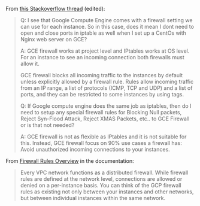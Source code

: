 From [this Stackoverflow thread](https://serverfault.com/questions/634896/google-computer-engine-firewall-and-iptables) (edited):

> Q: I  see  that  Google  Compute Engine  comes  with  a
>    firewall setting we can use for each instance. So in
>    this  case, does  it mean  I dont  need to  open and
>    close  ports in  iptable as  well  when I  set up  a
>    CentOs with Nginx web server on GCE?
>
> A: GCE  firewall works  at project  level and  IPtables
>    works  at  OS  level.  For an  instance  to  see  an
>    incoming connection both firewalls must allow it.
>
>    GCE  firewall blocks  all  incoming  traffic to  the
>    instances by default unless  explicitly allowed by a
>    firewall rule. Rules allow  incoming traffic from an
>    IP range,  a list of  protocols (ICMP, TCP  and UDP)
>    and a list  of ports, and they can  be restricted to
>    some instances by using tags.
>
> Q: If  Google  compute  engine  does the  same  job  as
>    iptables,  then  do  I  need to  setup  any  special
>    firewall  rules for  Blocking  Null packets,  Reject
>    Syn-Flood Attack, Reject XMAS  Packets, etc.. to GCE
>    Firewall or is that not needed?
>
> A: GCE firewall is  not as flexible as  IPtables and it
>    is  not suitable  for  this.  Instead, GCE  firewall
>    focus  on  90%  use  cases  a  firewall  has:  Avoid
>    unauthorized incoming connections to your instances.

From [Firewall Rules Overview](https://cloud.google.com/vpc/docs/firewalls) in the documentation:

> Every  VPC   network  functions  as   a  distributed
> firewall. While  firewall rules  are defined  at the
> network level, connections are  allowed or denied on
> a  per-instance  basis. You  can  think  of the  GCP
> firewall  rules as  existing not  only between  your
> instances and other networks, but between individual
> instances within the same network.
